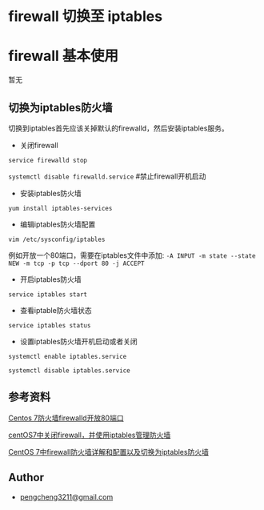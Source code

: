 #  firewall 切换至 iptables

# firewall 基本使用

暂无

## 切换为iptables防火墙

切换到iptables首先应该关掉默认的firewalld，然后安装iptables服务。

- 关闭firewall

`service firewalld stop`

`systemctl disable firewalld.service`  #禁止firewall开机启动

- 安装iptables防火墙

`yum install iptables-services`

- 编辑iptables防火墙配置

`vim /etc/sysconfig/iptables`

例如开放一个80端口，需要在iptables文件中添加:
`-A INPUT -m state --state NEW -m tcp -p tcp --dport 80 -j ACCEPT`

- 开启iptables防火墙

`service iptables start`

- 查看iptable防火墙状态

`service iptables status`

- 设置iptables防火墙开机启动或者关闭

`systemctl enable iptables.service`

`systemctl disable iptables.service`


## 参考资料

[Centos 7防火墙firewalld开放80端口](https://my.oschina.net/sokes/blog/826705)

[ centOS7中关闭firewall，并使用iptables管理防火墙](http://blog.csdn.net/misakaqunianxiatian/article/details/52344415)

[CentOS 7中firewall防火墙详解和配置以及切换为iptables防火墙](http://blog.csdn.net/xlgen157387/article/details/52672988)

## Author
- [pengcheng3211@gmail.com](https://github.com/pengcgithub)